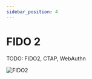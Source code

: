 ```yaml
---
sidebar_position: 4
---
```


# FIDO 2

TODO: FIDO2, CTAP, WebAuthn

![FIDO2](/img/platform-roaming-figure2.png)